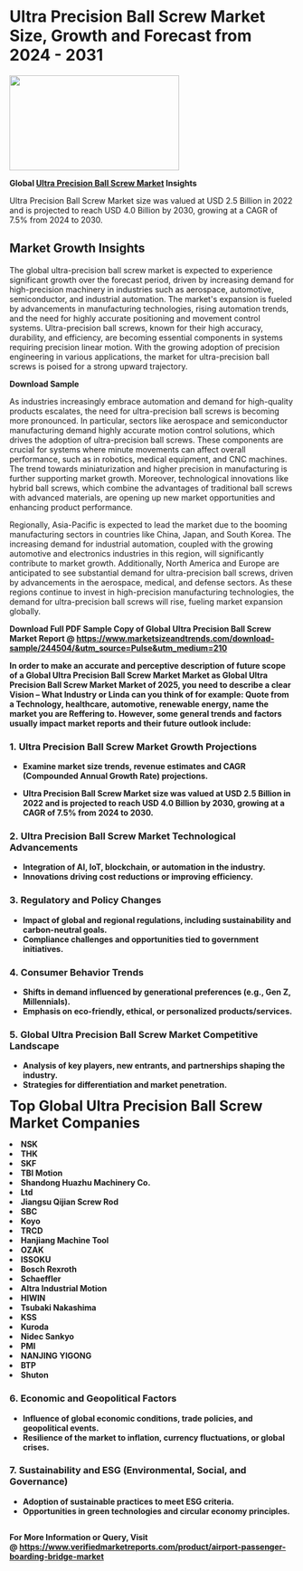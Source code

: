 <H1>Ultra Precision Ball Screw Market Size, Growth and Forecast from 2024 - 2031</H1><img class="aligncenter size-medium wp-image-584254" src="https://thirdeyenews.in/wp-content/uploads/2024/09/Global-Market-Research-300x168.jpeg" alt="" width="300" height="168" /><p><strong>Global&nbsp;<a href="https://www.marketsizeandtrends.com/download-sample/244504/&amp;utm_source=Pulse&amp;utm_medium=210">Ultra Precision Ball Screw Market</a> Insights</strong></p><p>Ultra Precision Ball Screw Market size was valued at USD 2.5 Billion in 2022 and is projected to reach USD 4.0 Billion by 2030, growing at a CAGR of 7.5% from 2024 to 2030.</p><p><h2>Market Growth Insights</h2> <p>The global ultra-precision ball screw market is expected to experience significant growth over the forecast period, driven by increasing demand for high-precision machinery in industries such as aerospace, automotive, semiconductor, and industrial automation. The market's expansion is fueled by advancements in manufacturing technologies, rising automation trends, and the need for highly accurate positioning and movement control systems. Ultra-precision ball screws, known for their high accuracy, durability, and efficiency, are becoming essential components in systems requiring precision linear motion. With the growing adoption of precision engineering in various applications, the market for ultra-precision ball screws is poised for a strong upward trajectory.</p> <p><strong>Download Sample</strong></p> <p>As industries increasingly embrace automation and demand for high-quality products escalates, the need for ultra-precision ball screws is becoming more pronounced. In particular, sectors like aerospace and semiconductor manufacturing demand highly accurate motion control solutions, which drives the adoption of ultra-precision ball screws. These components are crucial for systems where minute movements can affect overall performance, such as in robotics, medical equipment, and CNC machines. The trend towards miniaturization and higher precision in manufacturing is further supporting market growth. Moreover, technological innovations like hybrid ball screws, which combine the advantages of traditional ball screws with advanced materials, are opening up new market opportunities and enhancing product performance. <p>Regionally, Asia-Pacific is expected to lead the market due to the booming manufacturing sectors in countries like China, Japan, and South Korea. The increasing demand for industrial automation, coupled with the growing automotive and electronics industries in this region, will significantly contribute to market growth. Additionally, North America and Europe are anticipated to see substantial demand for ultra-precision ball screws, driven by advancements in the aerospace, medical, and defense sectors. As these regions continue to invest in high-precision manufacturing technologies, the demand for ultra-precision ball screws will rise, fueling market expansion globally.</p> <p><strong></p><p><span class=""><strong>Download Full PDF Sample Copy of Global Ultra Precision Ball Screw Market Report</strong> @ <a href="https://www.marketsizeandtrends.com/download-sample/244504/&amp;utm_source=Pulse&amp;utm_medium=210" target="_blank">https://www.marketsizeandtrends.com/download-sample/244504/&amp;utm_source=Pulse&amp;utm_medium=210</a></span></p><p>In order to make an accurate and perceptive description of future scope of a Global&nbsp;Ultra Precision Ball Screw Market Market as Global&nbsp;Ultra Precision Ball Screw Market Market of 2025, you need to describe a clear Vision &ndash; What Industry or Linda can you think of for example: Quote from a Technology, healthcare, automotive, renewable energy, name the market you are Reffering to. However, some general trends and factors usually impact market reports and their future outlook include:</p><h3>1.&nbsp;<strong>Ultra Precision Ball Screw Market Growth Projections</strong></h3><ul><li>Examine market size trends, revenue estimates and CAGR (Compounded Annual Growth Rate) projections.</li><li><p>Ultra Precision Ball Screw Market size was valued at USD 2.5 Billion in 2022 and is projected to reach USD 4.0 Billion by 2030, growing at a CAGR of 7.5% from 2024 to 2030.</p></li></ul><h3>2.&nbsp;<strong>Ultra Precision Ball Screw Market Technological Advancements</strong></h3><ul><li>Integration of AI, IoT, blockchain, or automation in the industry.</li><li>Innovations driving cost reductions or improving efficiency.</li></ul><h3>3.&nbsp;<strong>Regulatory and Policy Changes</strong></h3><ul><li>Impact of global and regional regulations, including sustainability and carbon-neutral goals.</li><li>Compliance challenges and opportunities tied to government initiatives.</li></ul><h3>4.&nbsp;<strong>Consumer Behavior Trends</strong></h3><ul><li>Shifts in demand influenced by generational preferences (e.g., Gen Z, Millennials).</li><li>Emphasis on eco-friendly, ethical, or personalized products/services.</li></ul><h3>5.&nbsp;<strong>Global Ultra Precision Ball Screw Market Competitive Landscape</strong></h3><ul><li>Analysis of key players, new entrants, and partnerships shaping the industry.</li><li>Strategies for differentiation and market penetration.</li></ul><p data-pm-slice="1 1 []"><span style="color: inherit; font-family: inherit; font-size: 25px;">Top Global Ultra Precision Ball Screw Market Companies</span></p><div class="" data-test-id=""><p><li>NSK</li><li> THK</li><li> SKF</li><li> TBI Motion</li><li> Shandong Huazhu Machinery Co.</li><li>Ltd</li><li> Jiangsu Qijian Screw Rod</li><li> SBC</li><li> Koyo</li><li> TRCD</li><li> Hanjiang Machine Tool</li><li> OZAK</li><li> ISSOKU</li><li> Bosch Rexroth</li><li> Schaeffler</li><li> Altra Industrial Motion</li><li> HIWIN</li><li> Tsubaki Nakashima</li><li> KSS</li><li> Kuroda</li><li> Nidec Sankyo</li><li> PMI</li><li> NANJING YIGONG</li><li> BTP</li><li> Shuton</li></p></div><h3>6.&nbsp;<strong>Economic and Geopolitical Factors</strong></h3><ul><li>Influence of global economic conditions, trade policies, and geopolitical events.</li><li>Resilience of the market to inflation, currency fluctuations, or global crises.</li></ul><h3>7.&nbsp;<strong>Sustainability and ESG (Environmental, Social, and Governance)</strong></h3><ul><li>Adoption of sustainable practices to meet ESG criteria.</li><li>Opportunities in green technologies and circular economy principles.</li></ul><h2><strong style="font-size: 14px;">For More Information or Query, Visit @&nbsp;</strong><a style="background-color: #ffffff; font-size: 14px;" href="https://www.marketsizeandtrends.com/report/ultra-precision-ball-screw-market/" target="_blank">https://www.verifiedmarketreports.com/product/airport-passenger-boarding-bridge-market</a></h2>
